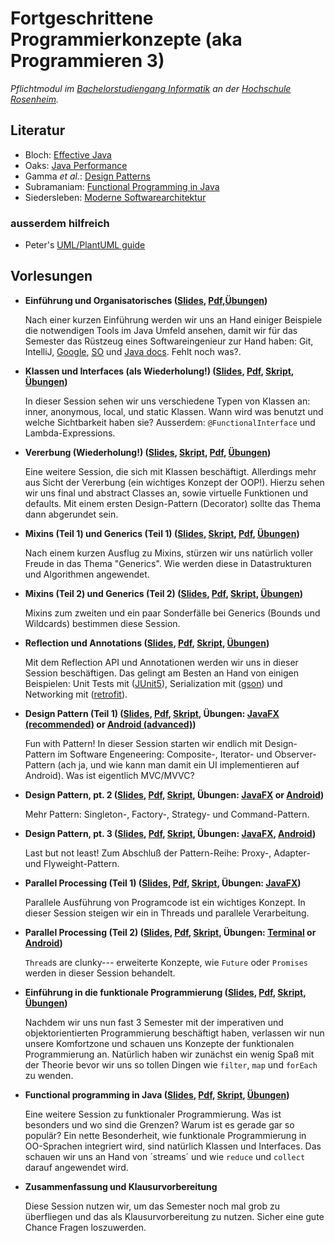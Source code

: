 # Fortgeschrittene Programmierkonzepte (aka Programmieren 3)


_Pflichtmodul im [Bachelorstudiengang Informatik](https://www.th-rosenheim.de/technik/informatik-mathematik/informatik-bachelor/) an der [Hochschule Rosenheim](https://www.th-rosenheim.de)._

## Literatur

- Bloch: [Effective Java](https://www.amazon.de/Effective-Java-2nd-Programming-Language/dp/0321356683/)
- Oaks: [Java Performance](https://www.amazon.de/Java-Performance-The-Definitive-Guide/dp/1449358454/)
- Gamma _et al._: [Design Patterns](https://www.amazon.de/Patterns-Elements-Reusable-Object-Oriented-Software/dp/0201633612/)
- Subramaniam: [Functional Programming in Java](https://www.amazon.de/Functional-Programming-Java-Harnessing-Expressions/dp/1937785467/)
- Siedersleben: [Moderne Softwarearchitektur](https://www.amazon.de/Moderne-Software-Architektur-Umsichtig-planen-robust/dp/3898642925/)

### ausserdem hilfreich

- Peter's [UML/PlantUML guide](./plantuml-guide)


## Vorlesungen

- **Einführung und Organisatorisches ([Slides](/assets/slides.html?01-einfuehrung), [Pdf](/assets/01-einfuehrung/01-einfuehrung.pdf),[Übungen](https://github.com/hsro-inf-fpk/01-tools/))**
	
	Nach einer kurzen Einführung werden wir uns an Hand einiger Beispiele die notwendigen Tools im Java Umfeld ansehen, damit wir für das Semester das Rüstzeug eines Softwareingenieur zur Hand haben: Git, IntelliJ, [Google](https://www.google.com), [SO](https://www.stackoverflow.com) und [Java docs](http://docs.oracle.com/javase/8/docs/). Fehlt noch was?.

- **Klassen und Interfaces (als Wiederholung!) ([Slides](/assets/slides.html?02-vorlesung), [Pdf](/assets/02-vorlesung/02-vorlesung.pdf), [Skript](/assets/02-vorlesung/02ln-classes-interfaces.md), [Übungen](https://github.com/hsro-inf-fpk/02-classes-interfaces/))**
	
	In dieser Session sehen wir uns verschiedene Typen von Klassen an: inner, anonymous, local, und static Klassen. Wann wird was benutzt und welche Sichtbarkeit haben sie?
	Ausserdem: `@FunctionalInterface` und Lambda-Expressions.

- **Vererbung (Wiederholung!) ([Slides](/assets/slides.html?03-vorlesung), [Skript](/assets/03-vorlesung/03ln-inheritance.md), [Pdf](/assets/03-vorlesung/03-vorlesung.pdf), [Übungen](https://github.com/hsro-inf-fpk/03-inheritance))**
	
	Eine weitere Session, die sich mit Klassen beschäftigt. Allerdings mehr aus Sicht der Vererbung (ein wichtiges Konzept der OOP!). Hierzu sehen wir uns final und abstract Classes an, sowie virtuelle Funktionen und defaults.
	Mit einem ersten Design-Pattern (Decorator) sollte das Thema dann abgerundet sein.
	
- **Mixins (Teil 1) und Generics (Teil 1) ([Slides](/assets/slides.html?04-vorlesung), [Skript](/assets/04-vorlesung/04ln-generics-1.md), [Pdf](/assets/04-vorlesung/04-vorlesung.pdf), [Übungen](https://github.com/hsro-inf-fpk/04-generics))**
	
	Nach einem kurzen Ausflug zu Mixins, stürzen wir uns natürlich voller Freude in das Thema "Generics". Wie werden diese in Datastrukturen und Algorithmen angewendet.

- **Mixins (Teil 2) und Generics (Teil 2) ([Slides](/assets/slides.html?05-vorlesung), [Pdf](/assets/05-vorlesung/05-vorlesung.pdf), [Skript](/assets/05-vorlesung/05ln-generics-2.md), [Übungen](https://github.com/hsro-inf-fpk/05-generic-bounds))**
	
	Mixins zum zweiten und ein paar Sonderfälle bei Generics (Bounds und Wildcards) bestimmen diese Session.

- **Reflection und Annotations ([Slides](/assets/slides.html?06-vorlesung), [Pdf](/assets/06-vorlesung/06-vorlesung.pdf), [Skript](/assets/06-vorlesung/06ln-reflection-annotations.md), [Übungen](https://github.com/hsro-inf-fpk/06-annotations-reflection))**
	
	Mit dem Reflection API und Annotationen werden wir uns in dieser Session beschäftigen. Das gelingt am Besten an Hand von einigen Beispielen: Unit Tests mit ([JUnit5](http://junit.org/junit5/)), Serialization mit ([gson](https://github.com/google/gson)) und Networking mit ([retrofit](https://github.com/square/retrofit)).

- **Design Pattern (Teil 1) ([Slides](/assets/slides.html?07-vorlesung), [Pdf](/assets/07-vorlesung/07-vorlesung.pdf), [Skript](/assets/07-vorlesung/07ln-iterator-composite-observer.md), Übungen: [JavaFX (recommended)](https://github.com/hsro-inf-fpk/07-composite-observer-jfx) or [Android (advanced)](https://github.com/hsro-inf-fpk/07-composite-observer-android))**

	Fun with Pattern! In dieser Session starten wir endlich mit Design-Pattern im Software Engeneering: Composite-, Iterator- und Observer-Pattern (ach ja, und wie kann man damit ein UI implementieren auf Android). Was ist eigentlich MVC/MVVC?

- **Design Pattern, pt. 2 ([Slides](/assets/slides.html?08-vorlesung), [Pdf](/assets/08-vorlesung/08-vorlesung.pdf), [Skript](/assets/08-vorlesung/08ln-singleton-factory-strategy-command.md), Übungen: [JavaFX](https://github.com/hsro-inf-fpk/08-singleton-factory-strategy-jfx) or [Android](https://github.com/hsro-inf-fpk/08-singleton-factory-strategy-android))**

	Mehr Pattern: Singleton-, Factory-, Strategy- und Command-Pattern.

- **Design Pattern, pt. 3 ([Slides](/assets/slides.html?09-vorlesung), [Pdf](/assets/09-vorlesung/09-vorlesung.pdf), [Skript](/assets/09-vorlesung/09ln-proxy-adapter-flyweight.md), Übungen: [JavaFX](https://github.com/hsro-inf-fpk/09-adapter-flyweight-jfx), [Android](https://github.com/hsro-inf-fpk/09-adapter-flyweight-android))**
	
	Last but not least! Zum Abschluß der Pattern-Reihe: Proxy-, Adapter- und Flyweight-Pattern.

- **Parallel Processing (Teil 1) ([Slides](/assets/slides.html?10-vorlesung), [Pdf](/assets/10-vorlesung/10-vorlesung.pdf), [Skript](/assets/10-vorlesung/10ln-threads.md), Übungen: [JavaFX](https://github.com/hsro-inf-fpk/10-threads-jfx))**

	Parallele Ausführung von Programcode ist ein wichtiges Konzept. In dieser Session steigen wir ein in Threads und parallele Verarbeitung.

- **Parallel Processing (Teil 2) ([Slides](/assets/slides.html?11-vorlesung),  [Pdf](/assets/11-vorlesung/11-vorlesung.pdf), [Skript](/assets/11-vorlesung/11ln-futures.md), Übungen: [Terminal](https://github.com/hsro-inf-fpk/11-futures-cli) or [Android](https://github.com/hsro-inf-fpk/11-futures-android))**
	
	`Thread`s are clunky--- erweiterte Konzepte, wie `Future` oder `Promises` werden in dieser Session behandelt.

- **Einführung in die funktionale Programmierung ([Slides](/assets/slides.html?12-vorlesung), [Pdf](/assets/12-vorlesung/12-vorlesung.pdf), [Skript](/assets/12-vorlesung/12ln-fp1.md), [Übungen](https://github.com/hsro-inf-fpk/12-functional-cli))**
	
	Nachdem wir uns nun fast 3 Semester mit der imperativen und objektorientierten Programmierung beschäftigt haben, verlassen wir nun unsere Komfortzone und schauen uns Konzepte der funktionalen Programmierung an.
	Natürlich haben wir zunächst ein wenig Spaß mit der Theorie bevor wir uns so tollen Dingen wie `filter`, `map` und `forEach` zu wenden.

- **Functional programming in Java ([Slides](/assets/slides.html?13-vorlesung), [Pdf](/assets/13-vorlesung/13-vorlesung.pdf), [Skript](/assets/13-vorlesung/13ln-fp2/), [Übungen](https://github.com/hsro-inf-fpk/13-map-reduce-collect.md))**

	Eine weitere Session zu funktionaler Programmierung. Was ist besonders und wo sind die Grenzen? Warum ist es gerade gar so populär?
	Ein nette Besonderheit, wie funktionale Programmierung in OO-Sprachen integriert wird, sind natürlich Klassen und Interfaces. Das schauen wir uns an Hand von ´streams´ und wie `reduce` und `collect` darauf angewendet wird.

- **Zusammenfassung und Klausurvorbereitung**

	Diese Session nutzen wir, um das Semester noch mal grob zu überfliegen und das als Klausurvorbereitung zu nutzen. Sicher eine gute Chance Fragen loszuwerden.

